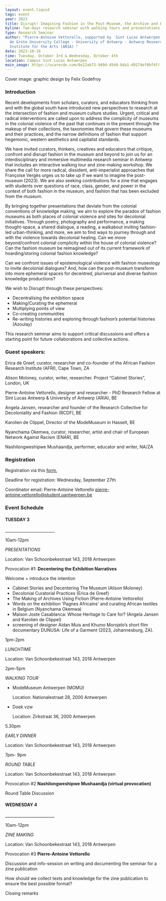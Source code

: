 ```yaml
---
layout: event.liquid
tags: event
year: 2023
title: Disrupt! Imagining Fashion in the Post-Museum, the Archive and Beyond
byline: Two-days research seminar with walking tours and presentations
type: Research Seminar
author: "Pierre-Antoine Vettorello, supported by  Sint Lucas Antwerpen - Karel
  de Grote University College - University of Antwerp - Antwerp Research
  Institute for the Arts (ARIA) "
date: 2023-10-16
time: Tuesday, October 3rd & Wednesday, October 4th
location: Campus Sint Lucas Antwerpen
main_image: https://ucarecdn.com/6e12ab73-949d-45d4-8da1-d9174ef0bf4f/
---
```

Cover image: graphic design by Felix Godefroy

### Introduction

Recent developments from scholars, curators, and educators thinking from and with the global south have introduced new perspectives to research at the intersection of fashion and museum culture studies. Urgent, critical and radical interventions are called upon to address the complicity of museums in the colonial violence of the past that continues in the present through the makeup of their collections, the taxonomies that govern these museums and their practices, and the narrow definitions of fashion that support hegemonic, western aesthetics and capitalist standards. 

We have invited curators, thinkers, creatives and educators that critique, confront and disrupt fashion in the museum and beyond to join us for an interdisciplinary and immersive multimedia research seminar in Antwerp that includes an interactive walking tour and zine-making workshop. We share the call for more radical, dissident, anti-imperialist approaches that Françoise Vergès urges us to take up if we want to imagine the post-museum (2023).  We are also seeking contributions for a zine that engages with students over questions of race, class, gender, and power in the context of both fashion in the museum, and fashion that has been excluded from the museum. 

By bringing together presentations that deviate from the colonial conventions of knowledge making, we aim to explore the paradox of fashion museums as both places of colonial violence and sites for decolonial initiatives. Through poetry, photography and performance, a making thought-space, a shared dialogue, a reading, a walkabout inviting fashion-led urban-thinking, and more, we aim to find ways to journey through and with the violence towards decolonial healing. Can we move beyond/confront colonial complicity within the house of colonial violence? Can the fashion museum be reimagined out of its current framework of hoarding/storing colonial fashion knowledge?

Can we confront issues of epistemological violence with fashion museology to invite decolonial dialogues? And, how can the post-museum transform into more ephemeral spaces for decentred, pluriversal and diverse fashion knowledge productions?

We wish to Disrupt! through these perspectives:

* Decentralising the exhibition space
* Making/Curating the ephemeral
* Multiplying points of view
* Co-creating communities
* Re-writing histories and exploring through fashion’s potential histories (Azoulay)

This research seminar aims to support critical discussions and offers a starting point for future collaborations and collective actions.

### Guest speakers:

Erica de Greef, curator, researcher and co-founder of the African Fashion Research Institute (AFRI), Cape Town, ZA

Alison Moloney, curator, writer, researcher. Project “Cabinet Stories”, London, UK

Pierre-Antoine Vettorello, designer and researcher - PhD Research Fellow at Sint Lucas Antwerp & University of Antwerp (ARIA), BE

Angela Jansen, researcher and founder of the Research Collective for Decoloniality and Fashion (RCDF), BE

Karolien de Clippel, Director of the ModeMuseum in Hasselt, BE

Nyanchama Okemwa, curator, researcher, artist and chair of European Network Against Racism (ENAR), BE

Nashilongweshipwe Mushaandja, performer, educator and writer, NA/ZA

### Registration

Registration via this [form.](https://forms.gle/LuBMFMEWDpZoeeEb6)

Deadline for registration: Wednesday, September 27th 

Coordinator email: Pierre-Antoine Vettorello pierre-antoine.vettorello@student.uantwerpen.be

### Event Schedule

#### TUESDAY 3

\_\_\_\_\_\_\_\_\_\_\_\_\_\_\_\_\_\_\_\_\_\_\_\__

10am-12pm  

*PRESENTATIONS*

Location: Van Schoonbekestraat 143, 2018 Antwerpen

Provocation #1: **Decentering the Exhibition Narratives** 

Welcome + introduce the intention 

* Cabinet Stories and Decentering The Museum (Alison Moloney)
* Decolonial Curatorial Practices (Erica de Greef) 
* The Making of Archives Using Fiction (Pierre-Antoine Vettorello)  
* Words on the exhibition 'Pagnes Africains' and curating African textiles in Belgium (Nyanchama Okemwa)
* Maison Joste Casablanca: Whose Heritage to Care for? (Angela Jansen and Karolien de Clippel)
* screening of designer Aidan Muis and Khumo Morojelo’s short film documentary DUNUSA: Life of a Garment (2023, Johannesburg, ZA). 



1pm-2pm

*LUNCHTIME* 

Location: Van Schoonbekestraat 143, 2018 Antwerpen



2pm-5pm  

*WALKING TOUR* 

* ModeMuseum Antwerpen (MOMU) 

  Location: Nationalestraat 28, 2000 Antwerpen
* Doek vzw 

  Location: Zirkstraat 36, 2000 Antwerpen



5.30pm 

*EARLY DINNER*

Location: Van Schoonbekestraat 143, 2018 Antwerpen

7pm- 9pm 

*ROUND TABLE* 

Location: Van Schoonbekestraat 143, 2018 Antwerpen

Provocation #2 **Nashilongweshipwe Mushaandja (virtual provocation)** 

Round Table Discussion 

#### WEDNESDAY 4

\_\_\_\_\_\_\_\_\_\_\_\_\_\_\_\_\_\_\_\_\_\_\_\__

10am-12pm  

*ZINE MAKING*

Location: Van Schoonbekestraat 143, 2018 Antwerpen

Provocation #3 **Pierre-Antoine Vettorello**

Discussion and info-session on writing and documenting the seminar for a zine publication

How should we collect texts and knowledge for the zine publication to ensure the best possible format?

Closing remarks